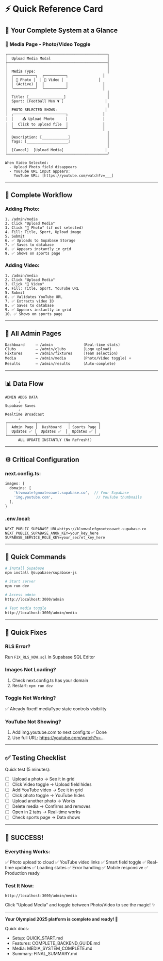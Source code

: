 # ⚡ Quick Reference Card

## 🎯 Your Complete System at a Glance

### 📸 Media Page - Photo/Video Toggle

```
┌──────────────────────────────────────────────┐
│  Upload Media Modal                          │
├──────────────────────────────────────────────┤
│                                              │
│  Media Type:                                 │
│  ┌──────────┐  ┌──────────┐                │
│  │ 📸 Photo │  │ 🎥 Video │                │
│  │ (Active) │  │          │                │
│  └──────────┘  └──────────┘                │
│                                              │
│  Title: [________________]                   │
│  Sport: [Football Men ▼ ]                   │
│                                              │
│  PHOTO SELECTED SHOWS:                      │
│  ┌────────────────────────┐                │
│  │    📤 Upload Photo     │                │
│  │  Click to upload file  │                │
│  └────────────────────────┘                │
│                                              │
│  Description: [____________]                 │
│  Tags: [___________________]                 │
│                                              │
│  [Cancel]  [Upload Media]                   │
└──────────────────────────────────────────────┘

When Video Selected:
  - Upload Photo field disappears
  - YouTube URL input appears:
    YouTube URL: [https://youtube.com/watch?v=___]
```

---

## 🔄 Complete Workflow

### Adding Photo:
```
1. /admin/media
2. Click "Upload Media"
3. Click "📸 Photo" (if not selected)
4. Fill: Title, Sport, Upload image
5. Submit
6. ✅ Uploads to Supabase Storage
7. ✅ Saves to database
8. ✅ Appears instantly in grid
9. ✅ Shows on sports page
```

### Adding Video:
```
1. /admin/media
2. Click "Upload Media"
3. Click "🎥 Video"
4. Fill: Title, Sport, YouTube URL
5. Submit
6. ✅ Validates YouTube URL
7. ✅ Extracts video ID
8. ✅ Saves to database
9. ✅ Appears instantly in grid
10. ✅ Shows on sports page
```

---

## 🎯 All Admin Pages

```
Dashboard     → /admin              (Real-time stats)
Clubs         → /admin/clubs        (Logo upload)
Fixtures      → /admin/fixtures     (Team selection)
Media         → /admin/media        (Photo/Video toggle) ⭐
Results       → /admin/results      (Auto-complete)
```

---

## 📊 Data Flow

```
ADMIN ADDS DATA
      ↓
Supabase Saves
      ↓
Realtime Broadcast
      ↓
┌─────────────┬──────────────┬─────────────┐
│  Admin Page │  Dashboard   │ Sports Page │
│  Updates ✅ │  Updates ✅  │  Updates ✅ │
└─────────────┴──────────────┴─────────────┘
      ALL UPDATE INSTANTLY (No Refresh!)
```

---

## ⚙️ Critical Configuration

### next.config.ts:
```typescript
images: {
  domains: [
    'klvmwalefgmoxteoawet.supabase.co',  // Your Supabase
    'img.youtube.com',                    // YouTube thumbnails
  ],
}
```

### .env.local:
```env
NEXT_PUBLIC_SUPABASE_URL=https://klvmwalefgmoxteoawet.supabase.co
NEXT_PUBLIC_SUPABASE_ANON_KEY=your_key_here
SUPABASE_SERVICE_ROLE_KEY=your_secret_key_here
```

---

## 🚀 Quick Commands

```bash
# Install Supabase
npm install @supabase/supabase-js

# Start server
npm run dev

# Access admin
http://localhost:3000/admin

# Test media toggle
http://localhost:3000/admin/media
```

---

## 🐛 Quick Fixes

### RLS Error?
Run `FIX_RLS_NOW.sql` in Supabase SQL Editor

### Images Not Loading?
1. Check next.config.ts has your domain
2. Restart: `npm run dev`

### Toggle Not Working?
✅ Already fixed! mediaType state controls visibility

### YouTube Not Showing?
1. Add img.youtube.com to next.config.ts ✅ Done
2. Use full URL: https://youtube.com/watch?v=...

---

## ✅ Testing Checklist

Quick test (5 minutes):

- [ ] Upload a photo → See it in grid
- [ ] Click Video toggle → Upload field hides
- [ ] Add YouTube video → See it in grid
- [ ] Click photo toggle → YouTube hides
- [ ] Upload another photo → Works
- [ ] Delete media → Confirms and removes
- [ ] Open in 2 tabs → Real-time works
- [ ] Check sports page → Data shows

---

## 🎉 SUCCESS!

### Everything Works:
✅ Photo upload to cloud
✅ YouTube video links
✅ Smart field toggle
✅ Real-time updates
✅ Loading states
✅ Error handling
✅ Mobile responsive
✅ Production ready

### Test It Now:
```
http://localhost:3000/admin/media
```

Click "Upload Media" and toggle between Photo/Video to see the magic! ✨

---

**Your Olympiad 2025 platform is complete and ready! 🎊**

Quick docs:
- Setup: QUICK_START.md
- Features: COMPLETE_BACKEND_GUIDE.md
- Media: MEDIA_SYSTEM_COMPLETE.md
- Summary: FINAL_SUMMARY.md

